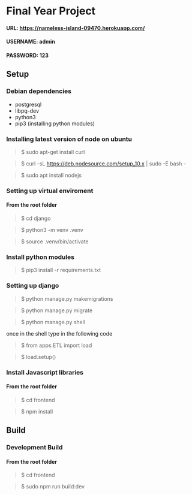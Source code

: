 # Final Year Project

#### URL: https://nameless-island-09470.herokuapp.com/
#### USERNAME: admin
#### PASSWORD: 123

## Setup

### Debian dependencies

- postgresql
- libpq-dev
- python3
- pip3 (installing python modules)

### Installing latest version of node on ubuntu

> $ sudo apt-get install curl

> $ curl -sL https://deb.nodesource.com/setup_10.x | sudo -E bash -

> $ sudo apt install nodejs

### Setting up virtual enviroment

#### From the root folder

> $ cd django

> $ python3 -m venv .venv


> $ source .venv/bin/activate


### Install python modules

> $ pip3 install -r requirements.txt

### Setting up django

> $ python manage.py makemigrations

> $ python manage.py migrate

> $ python manage.py shell

once in the shell type in the following code

> $ from apps.ETL import load

> $ load.setup()

### Install Javascript libraries

#### From the root folder

> $ cd frontend

> $ npm install

## Build

### Development Build

#### From the root folder

> $ cd frontend

> $ sudo npm run build:dev
